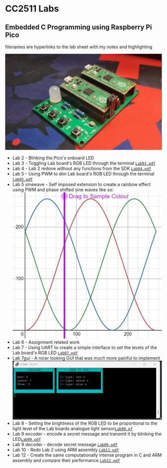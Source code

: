 # CC2511 Labs
##  Embedded C Programming using Raspberry Pi Pico
filenames are hyperlinks to the lab sheet with my notes and highlighting

![Lab Board](Documentation/lab_board.jpg)

- Lab 2 - Blinking the Pico's onboard LED
- Lab 3 - Toggling Lab board's RGB LED through the terminal [`Lab03.pdf`](Documentation/Lab03.pdf)
- Lab 4 - Lab 2 redone without any functions from the SDK [`Lab04.pdf`](Documentation/Lab04.pdf)
- Lab 5 - Using PWM to dim Lab board's RGB LED through the terminal [`Lab05.pdf`](Documentation/Lab05.pdf)
- Lab 5 sinewave - Self imposed extension to create a rainbow effect using PWM and phase shifted sine waves like so:
  <a href="https://www.desmos.com/calculator/1ixziug23u">
      <img src="Documentation/sinewave.jpg" alt="Desmos Calculator" width="500"/>
  </a>
- Lab 6 - Assignment related work
- Lab 7 - Using UART to create a simple interface to set the levels of the Lab board's RGB LED [`Lab07.pdf`](Documentation/Lab07.pdf)
- Lab 7gui - A nicer looking GUI that was much more painful to implement ![GUI Demo](Documentation/guidemo.gif)
- Lab 8 - Setting the brightness of the RGB LED to be proportional to the light level of the Lab boards analogue light sensor[`Lab08.pf`](Documentation/Lab08.pdf)
- Lab 9 encoder - encode a secret message and transmit it by blinking the LED[`Lab09.pdf`](Documentation/Lab09.pdf)
- Lab 9 decoder - decode secret message [`Lab09.pdf`](Documentation/Lab9.pdf)
- Lab 10 - Redo Lab 2 using ARM assembly [`Lab11.pdf`](Documentation/Lab10.pdf)
- Lab 12 - Create the same computationally intense program in C and ARM assembly and compare their performance [`Lab12.pdf`](Documentation/Lab.pdf)

